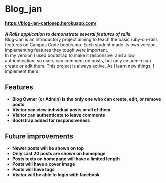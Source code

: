 # Blog_jan
#### https://blog-jan-carlosep.herokuapp.com/  
***A Rails application to demonstrate several features of rails.***  
Blog-Jan is an introductory project aiming to teach the basic ruby-on-rails features on Campus Code bootcamp. Each student made its own version, implementing features they tough were important.  
In my version I used bootstrap to make it responsive, and allow authentication, so users can comment on posts, but only an admin can create or edit them.
This project is always active. As I learn new things, I implement them.

## Features
* **Blog Owner (or Admin) is the only one who can create, edit, or remove posts**
* **Visitor can view individual posts or all of them**
* **Visitor can authenticate to leave comments**
* **Bootstrap added for responsiveness**

## Future improvements
* **Newer posts will be shown on top**
* **Only Last 20 posts are shown on homepage**
* **Posts texts on homepage will have a limited length**
* **Posts will have a cover image**
* **Posts will have tags**
* **Visitor will be able to login with facebook**

